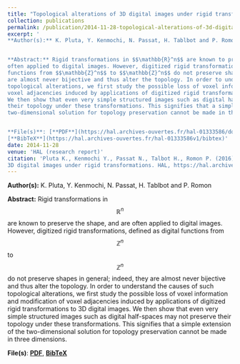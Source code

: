 ```yaml
---
title: "Topological alterations of 3D digital images under rigid transformations"
collection: publications
permalink: /publication/2014-11-28-topological-alterations-of-3d-digital-images-under-rigid-transformations 
excerpt: '
**Author(s):** K. Pluta, Y. Kenmochi, N. Passat, H. Tablbot and P. Romon


**Abstract:** Rigid transformations in $$\mathbb{R}^n$$ are known to preserve the shape, and are
often applied to digital images. However, digitized rigid transformations, defined as digital
functions from $$\mathbb{Z}^n$$ to $$\mathbb{Z}^n$$ do not preserve shapes in general; indeed, they
are almost never bijective and thus alter the topology. In order to understand the causes of such
topological alterations, we first study the possible loss of voxel information and modification of
voxel adjacencies induced by applications of digitized rigid transformations to 3D digital images.
We then show that even very simple structured images such as digital half-spaces may not preserve
their topology under these transformations. This signifies that a simple extension of the
two-dimensional solution for topology preservation cannot be made in three dimensions.


**File(s)**: [**PDF**](https://hal.archives-ouvertes.fr/hal-01333586/document),
[**BibTeX**](https://hal.archives-ouvertes.fr/hal-01333586v1/bibtex)' 
date: 2014-11-28
venue: 'HAL (research report)'
citation: 'Pluta K., Kenmochi Y., Passat N., Talbot H., Romon P. (2016) Topological alterations of
3D digital images under rigid transformations. HAL, https://hal.archives-ouvertes.fr/hal-01333586'
---
```

**Author(s):** K. Pluta, Y. Kenmochi, N. Passat, H. Tablbot and P. Romon


**Abstract:** Rigid transformations in $$\mathbb{R}^n$$ are known to preserve the shape, and are
often applied to digital images. However, digitized rigid transformations, defined as digital
functions from $$\mathbb{Z}^n$$ to $$\mathbb{Z}^n$$ do not preserve shapes in general; indeed, they
are almost never bijective and thus alter the topology. In order to understand the causes of such
topological alterations, we first study the possible loss of voxel information and modification of
voxel adjacencies induced by applications of digitized rigid transformations to 3D digital images.
We then show that even very simple structured images such as digital half-spaces may not preserve
their topology under these transformations. This signifies that a simple extension of the
two-dimensional solution for topology preservation cannot be made in three dimensions.


**File(s)**: [**PDF**](https://hal.archives-ouvertes.fr/hal-01333586/document),
[**BibTeX**](https://hal.archives-ouvertes.fr/hal-01333586v1/bibtex)

